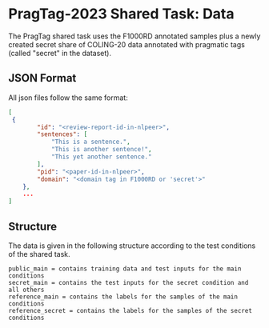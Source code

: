 # PragTag-2023 Shared Task: Data

The PragTag shared task uses the F1000RD annotated samples plus a newly created secret share of COLING-20 data annotated with pragmatic tags (called "secret" in the dataset).

## JSON Format

All json files follow the same format:

```json
[
 {
        "id": "<review-report-id-in-nlpeer>",
        "sentences": [
            "This is a sentence.",
            "This is another sentence!",
            "This yet another sentence."
        ],
        "pid": "<paper-id-in-nlpeer>",
        "domain": "<domain tag in F1000RD or 'secret'>"
    },
    ...
]
```


## Structure

The data is given in the following structure according to the test conditions of the shared task.

```
public_main = contains training data and test inputs for the main conditions
secret_main = contains the test inputs for the secret condition and all others
reference_main = contains the labels for the samples of the main conditions
reference_secret = contains the labels for the samples of the secret conditions
```
